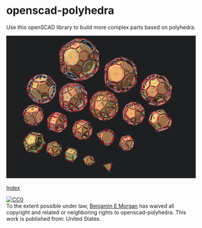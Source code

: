 # openscad-polyhedra
Use this openSCAD library to build more complex parts based on polyhedra.

![Polyhedra](img/layout_enumerated.png)

[Index](Index.md)

<p xmlns:dct="http://purl.org/dc/terms/" xmlns:vcard="http://www.w3.org/2001/vcard-rdf/3.0#">
  <a rel="license"
     href="http://creativecommons.org/publicdomain/zero/1.0/">
    <img src="http://i.creativecommons.org/p/zero/1.0/88x31.png" style="border-style: none;" alt="CC0" />
  </a>
  <br />
  To the extent possible under law,
  <a rel="dct:publisher"
     href="https://github.com/benjamin-edward-morgan/openscad-polyhedra">
    <span property="dct:title">Benjamin E Morgan</span></a>
  has waived all copyright and related or neighboring rights to
  <span property="dct:title">openscad-polyhedra</span>.
This work is published from:
<span property="vcard:Country" datatype="dct:ISO3166"
      content="US" about="https://github.com/benjamin-edward-morgan/openscad-polyhedra">
  United States</span>.
</p>
